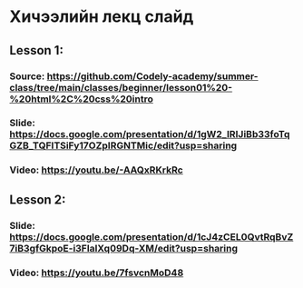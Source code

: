 # Хичээлийн лекц слайд

## Lesson 1:

### Source: https://github.com/Codely-academy/summer-class/tree/main/classes/beginner/lesson01%20-%20html%2C%20css%20intro

### Slide: https://docs.google.com/presentation/d/1gW2_IRIJiBb33foTqGZB_TQFITSiFy17OZpIRGNTMic/edit?usp=sharing

### Video: https://youtu.be/-AAQxRKrkRc

## Lesson 2:

### Slide: https://docs.google.com/presentation/d/1cJ4zCEL0QvtRqBvZ7iB3gfGkpoE-i3FIalXq09Dq-XM/edit?usp=sharing

### Video: https://youtu.be/7fsvcnMoD48
